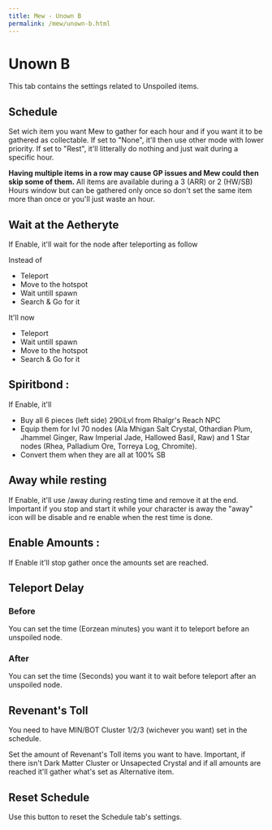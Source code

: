 ```yaml
---
title: Mew - Unown B
permalink: /mew/unown-b.html
---
```


# Unown B
This tab contains the settings related to Unspoiled items.

## Schedule
Set wich item you want Mew to gather for each hour and if you want it to be gathered as collectable.
If set to "None", it'll then use other mode with lower priority.
If set to "Rest", it'll litterally do nothing and just wait during a specific hour.

**Having multiple items in a row may cause GP issues and Mew could then skip some of them.** 
All items are available during a 3 (ARR) or 2 (HW/SB) Hours window but can be gathered only once so don't set the same item more than once or you'll just waste an hour.

## Wait at the Aetheryte
If Enable, it'll wait for the node after teleporting as follow

Instead of
 * Teleport
 * Move to the hotspot
 * Wait untill spawn
 * Search & Go for it
 
It'll now
 * Teleport
 * Wait untill spawn
 * Move to the hotspot
 * Search & Go for it

## Spiritbond :
If Enable, it'll
- Buy all 6 pieces (left side) 290iLvl from Rhalgr's Reach NPC
- Equip them for lvl 70 nodes (Ala Mhigan Salt Crystal, Othardian Plum, Jhammel Ginger, Raw Imperial Jade, Hallowed Basil, Raw) and 1 Star nodes (Rhea, Palladium Ore, Torreya Log, Chromite).
- Convert them when they are all at 100% SB

## Away while resting
If Enable, it'll use /away during resting time and remove it at the end. Important if you stop and start it while your character is away the "away" icon will be disable and re enable when the rest time is done.

## Enable Amounts :
If Enable it'll stop gather once the amounts set are reached.

## Teleport Delay
### Before
You can set the time (Eorzean minutes) you want it to teleport before an unspoiled node.

### After
You can set the time (Seconds) you want it to wait before teleport after an unspoiled node.

## Revenant's Toll
You need to have MIN/BOT Cluster 1/2/3 (wichever you want) set in the schedule.

Set the amount of Revenant's Toll items you want to have. Important, if there isn't Dark Matter Cluster or Unsapected Crystal and if all amounts are reached it'll gather what's set as Alternative item.

## Reset Schedule
Use this button to reset the Schedule tab's settings.
